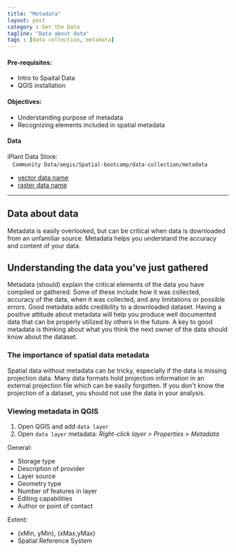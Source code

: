 ```yaml
---
title: "Metadata"
layout: post
category : Get the Data
tagline: "Data about data"
tags : [data collection, metadata]
---
```


#### Pre-requisites:

- Intro to Spaital Data
- QGIS installation

#### Objectives:

- Understanding purpose of metadata
- Recognizing elements included in spatial metadata

#### Data

iPlant Data Store: <br>&nbsp;&nbsp;&nbsp;``Community Data/aegis/Spatial-bootcamp/data-collection/metadata``

- [vector data name](link-to-data)
- [raster data name](link-to-data)

----

## Data about data

Metadata is easily overlooked, but can be critical when data is downloaded from an unfamiliar source. Metadata helps you understand the accuracy and content of your data.

## Understanding the data you've just gathered

Metadata (should) explain the critical elements of the data you have compiled or gathered. Some of these include how it was collected, accuracy of the data, when it was collected, and any limitations or possible errors. Good metadata adds credibility to a downloaded dataset. Having a positive attitude about metadata will help you produce well documented data that can be properly utilized by others in the future. A key to good metadata is thinking about what you think the next owner of the data should know about the dataset.

### The importance of spatial data metadata

Spatial data without metadata can be tricky, especially if the data is missing projection data. Many data formats hold projection information in an external projection file which can be easily forgotten. If you don't know the projection of a dataset, you should not use the data in your analysis.

### Viewing metadata in QGIS

1. Open QGIS and add ``data layer``
2. Open ``data layer`` metadata: <em>Right-click layer > Properties > Metadata</em>

General: 

 * Storage type
 * Description of provider
 * Layer source
 * Geometry type
 * Number of features in layer
 * Editing capabilities
 * Author or point of contact

Extent: 

 * (xMin, yMin), (xMax,yMax)
 * Spatial Reference System


